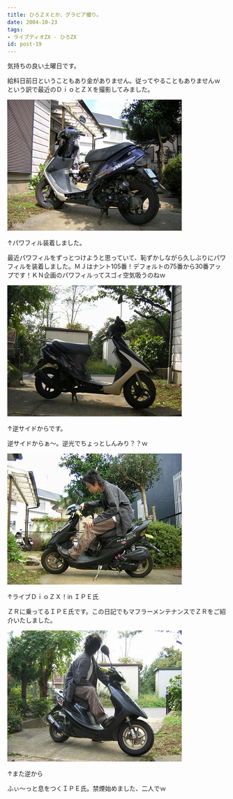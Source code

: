```yaml
---
title: ひろＺＸとか、グラビア撮り。
date: 2004-10-23
tags:
- ライブディオZX - ひろZX
id: post-19
---
```



<p class="sentence">気持ちの良い土曜日です。</p>
<p class="sentence spacing10">給料日前日ということもあり金がありません。従ってやることもありませんｗ　という訳で最近のＤｉｏとＺＸを撮影してみました。</p>
<div class="center spacing"><img src="/photo/diary/2004.10.23_zx1.jpg" alt=""></div>
<p class="sentence">↑パワフィル装着しました。</p>
<p class="sentence spacing10">最近パワフィルをずっとつけようと思っていて、恥ずかしながら久しぶりにパワフィルを装着しました。ＭＪはナント105番！デフォルトの75番から30番アップです！ＫＮ企画のパワフィルってスゴィ空気吸うのねｗ</p>
<div class="center spacing"><img src="/photo/diary/2004.10.23_zx2.jpg" alt=""></div>
<p class="sentence">↑逆サイドからです。</p>
<p class="sentence spacing10">逆サイドからぁ～。逆光でちょっとしんみり？？ｗ</p>
<div class="center spacing"><img src="/photo/diary/2004.10.23_zx3.jpg" alt=""></div>
<p class="sentence">↑ライブＤｉｏＺＸ！in ＩＰＥ氏</p>
<p class="sentence spacing10">ＺＲに乗ってるＩＰＥ氏です。この日記でもマフラーメンテナンスでＺＲをご紹介いたしました。</p>
<div class="center spacing"><img src="/photo/diary/2004.10.23_zx4.jpg" alt=""></div>
<p class="sentence">↑また逆から</p>
<p class="sentence spacing10">ふぃ～っと息をつくＩＰＥ氏。禁煙始めました、二人でｗ</p>
